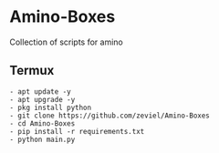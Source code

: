 # Amino-Boxes
Collection of scripts for amino


## Termux
```shell
- apt update -y
- apt upgrade -y
- pkg install python
- git clone https://github.com/zeviel/Amino-Boxes
- cd Amino-Boxes
- pip install -r requirements.txt
- python main.py
```

